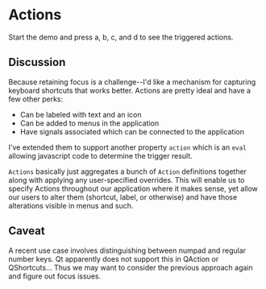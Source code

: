 # Actions

Start the demo and press a, b, c, and d to see the triggered actions.

## Discussion

Because retaining focus is a challenge--I'd like a mechanism for capturing keyboard shortcuts that works better. Actions are pretty ideal and have a few other perks:

- Can be labeled with text and an icon
- Can be added to menus in the application
- Have signals associated which can be connected to the application

I've extended them to support another property `action` which is an `eval` allowing javascript code to determine the trigger result.

`Actions` basically just aggregates a bunch of `Action` definitions together along with applying any user-specified overrides. This will enable us to specify Actions throughout our application where it makes sense, yet allow our users to alter them (shortcut, label, or otherwise) and have those alterations visible in menus and such.

## Caveat

A recent use case involves distinguishing between numpad and regular number keys. Qt apparently does not support this in QAction or QShortcuts... Thus we may want to consider the previous approach again and figure out focus issues.
